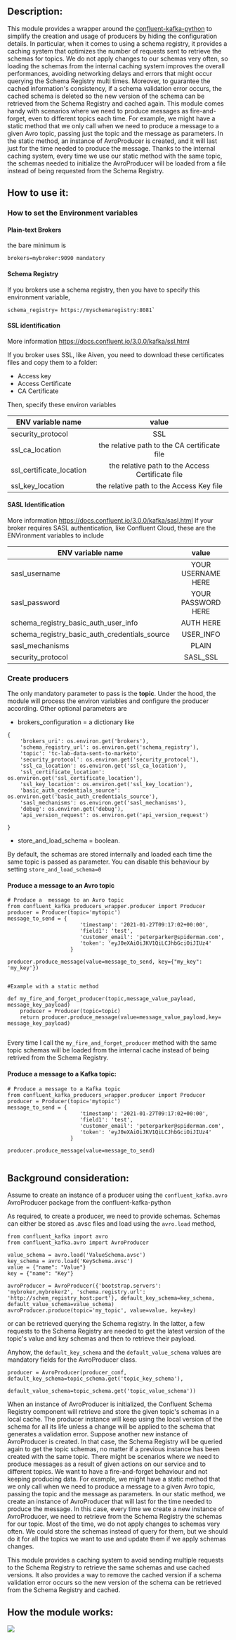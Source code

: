 
## Description:

This module provides a wrapper around the [confluent-kafka-python](https://github.com/confluentinc/confluent-kafka-python) 
to simplify the creation and usage of producers by hiding the configuration details. 
In particular, when it comes to using a schema registry, it provides a caching system that optimizes the number of requests sent to retrieve the schemas for topics. 
We do not apply changes to our schemas very often, so loading the schemas from the internal caching system improves the overall performances, avoiding networking delays and errors that might occur querying the Schema Registry multi times.
Moreover, to guarantee the cached information's consistency, if a schema validation error occurs, the cached schema is deleted so the new version of the schema can be retrieved from the Schema Registry and cached again.
This module comes handy with scenarios where we need to produce messages as fire-and-forget, even to different topics each time. 
For example, we might have a static method that we only call when we need to produce a message to a given Avro topic, passing just the topic and the message as parameters. In the static method, an instance of AvroProducer is created, and it will last just for the time needed to produce the message. Thanks to the internal caching system, every time we use our static method with the same topic, the schemas needed to initialize the AvroProducer will be loaded from a file instead of being requested from the Schema Registry. 

## How to use it:

### How to set the Environment variables

#### Plain-text Brokers

the bare minimum is 

```
brokers=mybroker:9090 mandatory
```

#### Schema Registry

If you brokers use a schema registry, then you have to specify this environment variable,

```
schema_registry= https://myschemaregistry:8081`
```

#### SSL identification

More information https://docs.confluent.io/3.0.0/kafka/ssl.html

If you broker uses SSL, like Aiven, you need to download these certificates files and copy them to a folder: 

* Access key 
* Access Certificate
* CA Certificate

Then, specify these environ variables



| ENV variable name        |                       value                      |
|--------------------------|:------------------------------------------------:|
| security_protocol         | SSL                                              |
| ssl\_ca_location          | the relative path to the CA certificate file     |
| ssl\_certificate_location | the relative path to the Access Certificate file |
| ssl\_key_location         | the relative path to the Access Key file         |



#### SASL Identification

More information https://docs.confluent.io/3.0.0/kafka/sasl.html
If your broker requires SASL authentication, like Confluent Cloud,  these are the ENVironment variables to include


| ENV variable name                                 |        value       |
|---------------------------------------------------|:------------------:|
| sasl_username                                     | YOUR USERNAME HERE |
| sasl_password                                     | YOUR PASSWORD HERE |
| schema\_registry\_basic\_auth\_user_info          | AUTH HERE          |
| schema\_registry\_basic\_auth\_credentials_source | USER_INFO          |
| sasl_mechanisms                                   | PLAIN              |
| security_protocol                                 | SASL_SSL           |




### Create producers

The only mandatory parameter to pass is the **topic**. Under the hood, the module will process the environ variables and configure the producer according. 
Other optional parameters are 

* brokers_configuration = a dictionary like 

```
{
    'brokers_uri': os.environ.get('brokers'),
    'schema_registry_url': os.environ.get('schema_registry'),
    'topic': 'tc-lab-data-sent-to-marketo',
    'security_protocol': os.environ.get('security_protocol'),
    'ssl_ca_location': os.environ.get('ssl_ca_location'),
    'ssl_certificate_location': os.environ.get('ssl_certificate_location'),
    'ssl_key_location': os.environ.get('ssl_key_location'),
    'basic_auth_credentials_source': os.environ.get('basic_auth_credentials_source'),
    'sasl_mechanisms': os.environ.get('sasl_mechanisms'),
    'debug': os.environ.get('debug'),
    'api_version_request': os.environ.get('api_version_request')

}
```
* store\_and_load\_schema = boolean. 

By default, the schemas are stored internally and loaded each time the same topic is passed as parameter. You can disable this behaviour by setting `store_and_load_schema=0`


#### Produce a message to an Avro topic


```
# Produce a  message to an Avro topic
from confluent_kafka_producers_wrapper.producer import Producer
producer = Producer(topic='mytopic')
message_to_send = {    
                       'timestamp': '2021-01-27T09:17:02+00:00',
                       'field1': 'test',
                       'customer_email': 'peterparker@spiderman.com',
                       'token': 'eyJ0eXAiOiJKV1QiLCJhbGciOiJIUz4'
                    }

producer.produce_message(value=message_to_send, key={"my_key": 'my_key'})


```


```
#Example with a static method 

def my_fire_and_forget_producer(topic,message_value_payload, message_key_payload)
    producer = Producer(topic=topic)
    return producer.produce_message(value=message_value_payload,key= message_key_payload)
    
```

Every time I call the `my_fire_and_forget_producer` method with the same topic schemas will be loaded from the internal cache instead of being retrived from the Schema Registry.

#### Produce a  message to a Kafka topic:

```
# Produce a message to a Kafka topic
from confluent_kafka_producers_wrapper.producer import Producer
producer = Producer(topic='mytopic')
message_to_send = {    
                       'timestamp': '2021-01-27T09:17:02+00:00',
                       'field1': 'test',
                       'customer_email': 'peterparker@spiderman.com',
                       'token': 'eyJ0eXAiOiJKV1QiLCJhbGciOiJIUz4'
                    }

producer.produce_message(value=message_to_send)


```




## Background consideration:

Assume to create an instance of a producer using the `confluent_kafka.avro` AvroProducer package from the confluent-kafka-python

As required, to create a producer, we need to provide schemas. 
Schemas can either be stored as .avsc files and load using the  `avro.load` method, 

```
from confluent_kafka import avro 
from confluent_kafka.avro import AvroProducer

value_schema = avro.load('ValueSchema.avsc')
key_schema = avro.load('KeySchema.avsc')
value = {"name": "Value"}
key = {"name": "Key"}

avroProducer = AvroProducer({'bootstrap.servers': 'mybroker,mybroker2', 'schema.registry.url': 'http://schem_registry_host:port'}, default_key_schema=key_schema, default_value_schema=value_schema)
avroProducer.produce(topic='my_topic', value=value, key=key)
```

or can be retrieved querying the Schema registry. In the latter, a few requests to the Schema Registry are needed to get the latest version of the topic's value and key schemas and then to retrieve their payload.

Anyhow, the `default_key_schema` and the `default_value_schema` values are mandatory fields for the AvroProducer class.

```
producer = AvroProducer(producer_conf, default_key_schema=topic_schema.get('topic_key_schema'),
                    default_value_schema=topic_schema.get('topic_value_schema'))
```

When an instance of AvroProducer is initialized, the Confluent Schema Registry component will retrieve and store the given topic's schemas in a local cache. The producer instance will keep using the local version of the schema for all its life unless a change will be applied to the schema that generates a validation error. 
Suppose another new instance of AvroProducer is created. In that case, the Schema Registry will be queried again to get the topic schemas, no matter if a previous instance has been created with the same topic.
There might be scenarios where we need to produce messages as a result of given actions on our service and to different topics. We want to have a  fire-and-forget behaviour and not keeping producing data. 
For example, we might have a static method that we only call when we need to produce a message to a given Avro topic, passing the topic and the message as parameters. In our static method, we create an instance of AvroProducer that will last for the time needed to produce the message. In this case, every time we create a new instance of AvroProducer, we need to retrieve from the Schema Registry the schemas for our topic. 
Most of the time, we do not apply changes to schemas very often. We could store the schemas instead of query for them, but we should do it for all the topics we want to use and update them if we apply schemas changes. 

This module provides a caching system to avoid sending multiple requests to the Schema Registry to retrieve the same schemas and use cached versions. It also provides a way to remove the cached version if a schema validation error occurs so the new version of the schema can be retrieved from the Schema Registry and cached.


## How the module works: 

![](kafka_producer_init.png)


 



 



